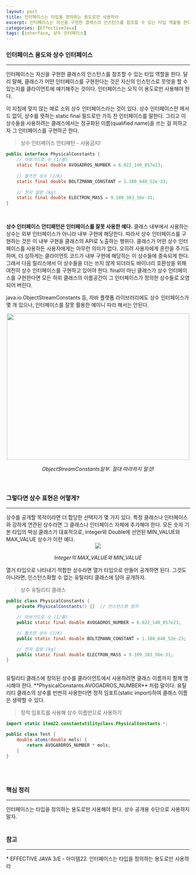 ```yaml
---
layout: post
title: 인터페이스는 타입을 정의하는 용도로만 사용하라
excerpt: 인터페이스는 자신을 구현한 클래스의 인스턴스를 참조할 수 있는 타입 역할을 한다. 달리 말해, 클래스가 어떤 인터페이스를 구현한다는 것은 자신의 인스턴스로 뭇엇을 할 수 있는지를 클라이언트에 얘기해주는 것이다. 인터페이스는 오직 이 용도로만 사용해야 한다.
categories: [EffectiveJava]
tags: [interface, 상수 인터페이스]
---
```


### 인터페이스 용도와 상수 인터페이스
<hr>
인터페이스는 자신을 구현한 클래스의 인스턴스를 참조할 수 있는 타입 역할을 한다. 
달리 말해, 클래스가 어떤 인터페이스를 구현한다는 것은 자신의 인스턴스로 뭇엇을 할 수 있는지를 클라이언트에 얘기해주는 것이다. 
인터페이스는 오직 이 용도로만 사용해야 한다.

이 지침에 맞지 않는 예로 소위 상수 인터페이스라는 것이 있다.
상수 인터페이스란 메서드 없이, 상수를 뜻하는 static final 필드로만 가득 찬 인터페이스를 말한다.
그리고 이 상수들을 사용하려는 클래스에서는 정규화된 이름(qualified name)을 쓰는 걸 피하고자 그 인터페이스를 구현하곤 한다.

> 상수 인터페이스 안티패턴 - 사용금지!

~~~java
public interface PhysicalConstants {
    // 아보가드로 수 (1/몰)
    static final double AVOGADROS_NUMBER = 6.022_140_857e23;
    
    // 볼츠만 상수 (J/K)
    static final double BOLTZMANN_CONSTANT = 1.380_648_52e-23;
    
    // 전자 질량 (kg)
    static final double ELECTRON_MASS = 9.109_383_56e-31;
}
~~~
<br>

**상수 인터페이스 안티패턴은 인터페이스를 잘못 사용한 예다.**
클래스 내부에서 사용하는 상수는 외부 인터페이스가 아니라 내부 구현에 해당한다.
따라서 상수 인터페이스를 구현하는 것은 이 내부 구현을 클래스의 API로 노출하는 행위다.
클래스가 어떤 상수 인터페이스를 사용하든 사용자에게는 아무런 의미가 없다.
오히려 사용자에게 혼란을 주기도 하며, 더 심하게는 클라이언트 코드가 내부 구현에 해당하는 이 상수들에 종속되게 한다.
그래서 다음 릴리스에서 이 상수들을 더는 쓰지 않게 되더라도 바이너리 호환성을 위해 여전히 상수 인터페이스를 구현하고 있어야 한다.
final이 아닌 클래스가 상수 인터페이스를 구현한다면 모든 하위 클래스의 이름공간이 그 인터페이스가 정의한 상수들로 오염되어 버린다.

java.io.ObjectStreamConstants 등, 자바 플랫폼 라이브러리에도 상수 인터페이스가 몇 개 있으나, 인터페이스를 잘못 활용한 예이니 따라 해서는 안된다.

<center>
<img src="{{ site.BASE_PATH }}/assets/images/2021/03/11/img1.png" width="500" height="400">
</center>

_<center> ObjectStreamConstants일부. 절대 따라하지 말것! </center>_
<br><br>

### 그렇다면 상수 표현은 어떻게?
<hr>
상수를 공개할 목적이라면 더 합당한 선택지가 몇 가지 있다.
특정 클래스나 인터페이스와 강하게 연관된 상수라면 그 클래스나 인터페이스 자체에 추가해야 한다.
모든 숫자 기본 타입의 박싱 클래스가 대표적으로, Integer와 Double에 선언된 MIN_VALUE와 MAX_VALUE 상수가 이런 예다.

<center>
    <img src="{{ site.BASE_PATH }}/assets/images/2021/03/11/img2.png">
</center>

_<center>Integer의 MAX_VALUE와 MIN_VALUE</center>_

열거 타입으로 나타내기 적합한 상수라면 열거 타입으로 만들어 공개하면 된다.
그것도 아니라면, 인스턴스화할 수 없는 유틸리티 클래스에 담아 공개하자.

> 상수 유틸리티 클래스

~~~java
public class PhysicalConstants {
    private PhysicalConstants() {}  // 인스턴스화 방지

    // 아보가드로 수 (1/몰)
    public static final double AVOGADROS_NUMBER = 6.022_140_857e23;

    // 볼츠만 상수 (J/K)
    public static final double BOLTZMANN_CONSTANT = 1.380_648_52e-23;

    // 전자 질량 (kg)
    public static final double ELECTRON_MASS = 9.109_383_56e-31;
}
~~~
<br>
유틸리티 클래스에 정의된 상수를 클라이언트에서 사용하려면 클래스 이름까지 함께 명시해야 한다.
**PhysicalConstants.AVOGADROS_NUMBER** 처럼 말이다.
유틸리티 클래스의 상수를 빈번히 사용한다면 정적 임포트(static import)하여 클래스 이름은 생략할 수 있다.

> 정적 임포트를 사용해 상수 이름만으로 사용하기

~~~java
import static item22.constantutilityclass.PhysicalConstants.*;

public class Test {
    double atoms(double mols) {
        return AVOGARDROS_NUMBER * mols;
    }
}
~~~
<br><br>

### 핵심 정리
<hr>
인터페이스는 타입을 정의하는 용도로만 사용해야 한다. 상수 공개용 수단으로 사용하지 말자.
<br><br>

### 참고
<hr>
* EFFECTIVE JAVA 3/E - 아이템22. 인터페이스는 타입을 정의하는 용도로만 사용하라